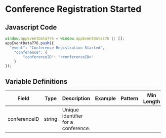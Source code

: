 # Conference Registration Started

### 

## Javascript Code
```js
window.appEventData776 = window.appEventData776 || [];
appEventData776.push({
  "event": "Conference Registration Started",
    "conference": {
        "conferenceID": "<conferenceID>"
    }
});
```

## Variable Definitions

|Field|Type|Description|Example|Pattern|Min Length|Max Length|Minimum|Maximum|Multiple Of|
| --- | --- | --- | --- | --- | --- | --- | --- | --- | --- |
|conferenceID|string|Unique identifier for a conference.||||||||
